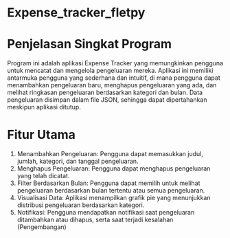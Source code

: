 # Expense_tracker_fletpy

# Penjelasan Singkat Program

Program ini adalah aplikasi Expense Tracker yang memungkinkan pengguna untuk mencatat dan mengelola pengeluaran mereka. Aplikasi ini memiliki antarmuka pengguna yang sederhana dan intuitif, di mana pengguna dapat menambahkan pengeluaran baru, menghapus pengeluaran yang ada, dan melihat ringkasan pengeluaran berdasarkan kategori dan bulan. Data pengeluaran disimpan dalam file JSON, sehingga dapat dipertahankan meskipun aplikasi ditutup.

# Fitur Utama

1. Menambahkan Pengeluaran: Pengguna dapat memasukkan judul, jumlah, kategori, dan tanggal pengeluaran.
2. Menghapus Pengeluaran: Pengguna dapat menghapus pengeluaran yang telah dicatat.
3. Filter Berdasarkan Bulan: Pengguna dapat memilih untuk melihat pengeluaran berdasarkan bulan tertentu atau semua pengeluaran.
4. Visualisasi Data: Aplikasi menampilkan grafik pie yang menunjukkan distribusi pengeluaran berdasarkan kategori.
5. Notifikasi: Pengguna mendapatkan notifikasi saat pengeluaran ditambahkan atau dihapus, serta saat terjadi kesalahan (Pengembangan)
